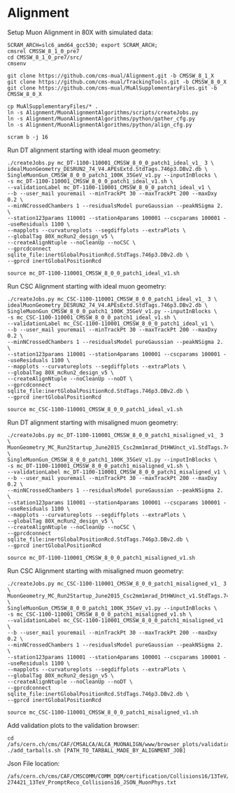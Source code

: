 # Alignment

Setup Muon Alignment in 80X with simulated data:

    SCRAM_ARCH=slc6_amd64_gcc530; export SCRAM_ARCH;
    cmsrel CMSSW_8_1_0_pre7
    cd CMSSW_8_1_0_pre7/src/
    cmsenv
    
    git clone https://github.com/cms-mual/Alignment.git -b CMSSW_8_1_X
    git clone https://github.com/cms-mual/TrackingTools.git -b CMSSW_8_0_X
    git clone https://github.com/cms-mual/MuAlSupplementaryFiles.git -b CMSSW_8_0_X
    
    cp MuAlSupplementaryFiles/* .
    ln -s Alignment/MuonAlignmentAlgorithms/scripts/createJobs.py
    ln -s Alignment/MuonAlignmentAlgorithms/python/gather_cfg.py
    ln -s Alignment/MuonAlignmentAlgorithms/python/align_cfg.py
    
    scram b -j 16

Run DT alignment starting with ideal muon geometry:

    ./createJobs.py mc_DT-1100-110001_CMSSW_8_0_0_patch1_ideal_v1_ 3 \
    idealMuonGeometry_DESRUN2_74_V4.APEsExtd.StdTags.746p3.DBv2.db \
    SingleMuonGun_CMSSW_8_0_0_patch1_100K_35GeV_v1.py --inputInBlocks \
    -s mc_DT-1100-110001_CMSSW_8_0_0_patch1_ideal_v1.sh \
    --validationLabel mc_DT-1100-110001_CMSSW_8_0_0_patch1_ideal_v1 \
    --b --user_mail youremail --minTrackPt 30 --maxTrackPt 200 --maxDxy 0.2 \
    --minNCrossedChambers 1 --residualsModel pureGaussian --peakNSigma 2. \
    --station123params 110001 --station4params 100001 --cscparams 100001 --useResiduals 1100 \
    --mapplots --curvatureplots --segdiffplots --extraPlots \
    --globalTag 80X_mcRun2_design_v5 \
    --createAlignNtuple --noCleanUp --noCSC \
    --gprcdconnect sqlite_file:inertGlobalPositionRcd.StdTags.746p3.DBv2.db \
    --gprcd inertGlobalPositionRcd
    
    source mc_DT-1100-110001_CMSSW_8_0_0_patch1_ideal_v1.sh

Run CSC Alignment starting with ideal muon geometry:

    ./createJobs.py mc_CSC-1100-110001_CMSSW_8_0_0_patch1_ideal_v1_ 3 \
    idealMuonGeometry_DESRUN2_74_V4.APEsExtd.StdTags.746p3.DBv2.db \
    SingleMuonGun_CMSSW_8_0_0_patch1_100K_35GeV_v1.py --inputInBlocks \
    -s mc_CSC-1100-110001_CMSSW_8_0_0_patch1_ideal_v1.sh \
    --validationLabel mc_CSC-1100-110001_CMSSW_8_0_0_patch1_ideal_v1 \
    --b --user_mail youremail --minTrackPt 30 --maxTrackPt 200 --maxDxy 0.2 \
    --minNCrossedChambers 1 --residualsModel pureGaussian --peakNSigma 2. \
    --station123params 110001 --station4params 100001 --cscparams 100001 --useResiduals 1100 \
    --mapplots --curvatureplots --segdiffplots --extraPlots \
    --globalTag 80X_mcRun2_design_v5 \
    --createAlignNtuple --noCleanUp --noDT \
    --gprcdconnect sqlite_file:inertGlobalPositionRcd.StdTags.746p3.DBv2.db \
    --gprcd inertGlobalPositionRcd
    
    source mc_CSC-1100-110001_CMSSW_8_0_0_patch1_ideal_v1.sh
    
Run DT alignment starting with misaligned muon geometry:

    ./createJobs.py mc_DT-1100-110001_CMSSW_8_0_0_patch1_misaligned_v1_ 3 \
    MuonGeometry_MC_Run2Startup_June2015_Csc2mm1mrad_DtHWUnct_v1.StdTags.746p3.DBv2.db \
    SingleMuonGun_CMSSW_8_0_0_patch1_100K_35GeV_v1.py --inputInBlocks \
    -s mc_DT-1100-110001_CMSSW_8_0_0_patch1_misaligned_v1.sh \
    --validationLabel mc_DT-1100-110001_CMSSW_8_0_0_patch1_misaligned_v1 \
    --b --user_mail youremail --minTrackPt 30 --maxTrackPt 200 --maxDxy 0.2 \
    --minNCrossedChambers 1 --residualsModel pureGaussian --peakNSigma 2. \
    --station123params 110001 --station4params 100001 --cscparams 100001 --useResiduals 1100 \
    --mapplots --curvatureplots --segdiffplots --extraPlots \
    --globalTag 80X_mcRun2_design_v5 \
    --createAlignNtuple --noCleanUp --noCSC \
    --gprcdconnect sqlite_file:inertGlobalPositionRcd.StdTags.746p3.DBv2.db \
    --gprcd inertGlobalPositionRcd
    
    source mc_DT-1100-110001_CMSSW_8_0_0_patch1_misaligned_v1.sh

Run CSC Alignment starting with misaligned muon geometry:

    ./createJobs.py mc_CSC-1100-110001_CMSSW_8_0_0_patch1_misaligned_v1_ 3 \
    MuonGeometry_MC_Run2Startup_June2015_Csc2mm1mrad_DtHWUnct_v1.StdTags.746p3.DBv2.db \
    SingleMuonGun_CMSSW_8_0_0_patch1_100K_35GeV_v1.py --inputInBlocks \
    -s mc_CSC-1100-110001_CMSSW_8_0_0_patch1_misaligned_v1.sh \
    --validationLabel mc_CSC-1100-110001_CMSSW_8_0_0_patch1_misaligned_v1 \
    --b --user_mail youremail --minTrackPt 30 --maxTrackPt 200 --maxDxy 0.2 \
    --minNCrossedChambers 1 --residualsModel pureGaussian --peakNSigma 2. \
    --station123params 110001 --station4params 100001 --cscparams 100001 --useResiduals 1100 \
    --mapplots --curvatureplots --segdiffplots --extraPlots \
    --globalTag 80X_mcRun2_design_v5 \
    --createAlignNtuple --noCleanUp --noDT \
    --gprcdconnect sqlite_file:inertGlobalPositionRcd.StdTags.746p3.DBv2.db \
    --gprcd inertGlobalPositionRcd
    
    source mc_CSC-1100-110001_CMSSW_8_0_0_patch1_misaligned_v1.sh

Add validation plots to the validation browser:

    cd /afs/cern.ch/cms/CAF/CMSALCA/ALCA_MUONALIGN/www/browser_plots/validation
    ./add_tarballs.sh [PATH_TO_TARBALL_MADE_BY_ALIGNMENT_JOB]

Json File location:

    /afs/cern.ch/cms/CAF/CMSCOMM/COMM_DQM/certification/Collisions16/13TeV/Cert_271036-274421_13TeV_PromptReco_Collisions16_JSON_MuonPhys.txt 

